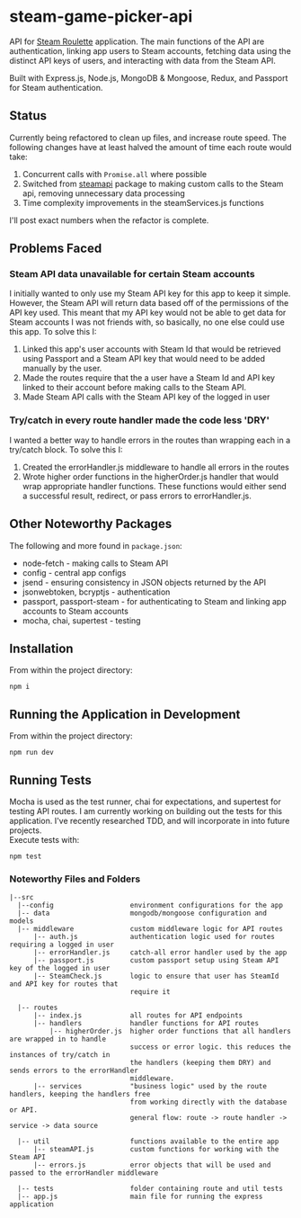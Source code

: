 # steam-game-picker-api
API for [Steam Roulette](https://www.steamroulette.app/demo) application.
The main functions of the API are authentication, linking app users to Steam accounts, fetching data using the distinct API keys of users, and interacting with data from the Steam API.

Built with Express.js, Node.js, MongoDB & Mongoose, Redux, and Passport for Steam authentication. 

## Status 
Currently being refactored to clean up files, and increase route  speed. The following changes have at least halved the amount of time each route would take: 
  1. Concurrent calls with `Promise.all` where possible
  2. Switched from [steamapi](https://www.npmjs.com/package/steamapi) package to making custom calls to the Steam api, removing unnecessary data processing
  3. Time complexity improvements in the steamServices.js functions

I'll post exact numbers when the refactor is complete. 

## Problems Faced 
### Steam API data unavailable for certain Steam accounts
I initially wanted to only use my Steam API key for this app to keep it simple. However, the Steam API will return data based off of the permissions of the API key used. This meant that my API key would not be able to get data for Steam accounts I was not friends with, so basically, no one else could use this app. To solve this I: 
  1. Linked this app's user accounts with Steam Id that would be retrieved using Passport and a Steam API key that would need to be added manually by the user.   
  2. Made the routes require that the a user have a Steam Id and API key linked to their account before making calls to the Steam API. 
  3. Made Steam API calls with the Steam API key of the logged in user

### Try/catch in every route handler made the code less 'DRY' 
I wanted a better way to handle errors in the routes than wrapping each in a try/catch block. To solve this I: 
  1. Created the errorHandler.js middleware to handle all errors in the routes
  2. Wrote higher order functions in the higherOrder.js handler that would wrap appropriate handler functions. These functions would either send a successful result, redirect, or pass errors to errorHandler.js. 
  
## Other Noteworthy Packages 
The following and more found in `package.json`:
* node-fetch - making calls to Steam API
* config - central app configs 
* jsend - ensuring consistency in JSON objects returned by the API
* jsonwebtoken, bcryptjs - authentication
* passport, passport-steam - for authenticating to Steam and linking app accounts to Steam accounts
* mocha, chai, supertest - testing 

## Installation
From within the project directory: 
```
npm i 
```

## Running the Application in Development
From within the project directory: 
```
npm run dev
```

## Running Tests
Mocha is used as the test runner, chai for expectations, and supertest for testing API routes. 
I am currently working on building out the tests for this application. I've recently researched TDD,
and will incorporate in into future projects.  
Execute tests with: 
```
npm test
```

### Noteworthy Files and Folders 
```
|--src                
  |--config                   environment configurations for the app
  |-- data                    mongodb/mongoose configuration and models
  |-- middleware              custom middleware logic for API routes
      |-- auth.js             authentication logic used for routes requiring a logged in user
      |-- errorHandler.js     catch-all error handler used by the app 
      |-- passport.js         custom passport setup using Steam API key of the logged in user 
      |-- SteamCheck.js       logic to ensure that user has SteamId and API key for routes that 
                              require it

  |-- routes             
      |-- index.js            all routes for API endpoints
      |-- handlers            handler functions for API routes
          |-- higherOrder.js  higher order functions that all handlers are wrapped in to handle 
                              success or error logic. this reduces the instances of try/catch in 
                              the handlers (keeping them DRY) and sends errors to the errorHandler
                              middleware.
      |-- services            "business logic" used by the route handlers, keeping the handlers free
                              from working directly with the database or API. 
                              general flow: route -> route handler -> service -> data source

  |-- util                    functions available to the entire app 
      |-- steamAPI.js         custom functions for working with the Steam API 
      |-- errors.js           error objects that will be used and passed to the errorHandler middleware

  |-- tests                   folder containing route and util tests
  |-- app.js                  main file for running the express application
```